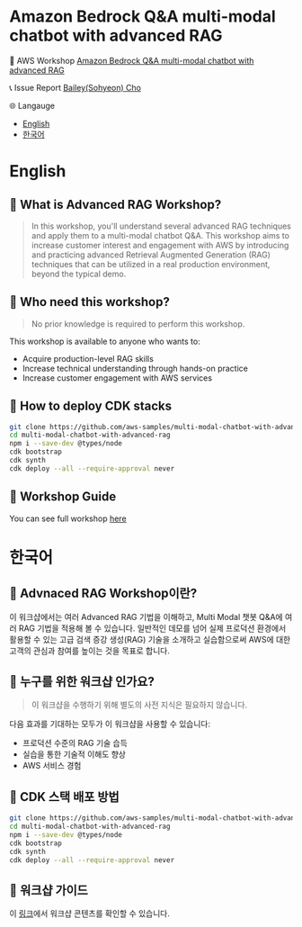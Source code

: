 # Amazon Bedrock Q&A multi-modal chatbot with advanced RAG

:link: AWS Workshop [Amazon Bedrock Q&A multi-modal chatbot with advanced RAG](https://catalog.us-east-1.prod.workshops.aws/workshops/a372f3ed-e99d-4c95-93b5-ee666375a387/en-US)

:telephone_receiver: Issue Report [Bailey(Sohyeon) Cho](https://www.linkedin.com/in/csbailey/)

:globe_with_meridians: Langauge
* [English](#English)
* [한국어](#한국어)

# English
## :mega: What is Advanced RAG Workshop?
> In this workshop, you'll understand several advanced RAG techniques and apply them to a multi-modal chatbot Q&A. This workshop aims to increase customer interest and engagement with AWS by introducing and practicing advanced Retrieval Augmented Generation (RAG) techniques that can be utilized in a real production environment, beyond the typical demo.

## :mega: Who need this workshop?
> No prior knowledge is required to perform this workshop.

This workshop is available to anyone who wants to:
* Acquire production-level RAG skills
* Increase technical understanding through hands-on practice
* Increase customer engagement with AWS services 

## :mega: How to deploy CDK stacks
```bash
git clone https://github.com/aws-samples/multi-modal-chatbot-with-advanced-rag.git
cd multi-modal-chatbot-with-advanced-rag
npm i --save-dev @types/node
cdk bootstrap
cdk synth
cdk deploy --all --require-approval never
```

## :mega: Workshop Guide
You can see full workshop [here](https://catalog.us-east-1.prod.workshops.aws/workshops/a372f3ed-e99d-4c95-93b5-ee666375a387/en-US)

# 한국어

## :mega: Advnaced RAG Workshop이란?
이 워크샵에서는 여러 Advanced RAG 기법을 이해하고, Multi Modal 챗봇 Q&A에 여러 RAG 기법을 적용해 볼 수 있습니다. 일반적인 데모를 넘어 실제 프로덕션 환경에서 활용할 수 있는 고급 검색 증강 생성(RAG) 기술을 소개하고 실습함으로써 AWS에 대한 고객의 관심과 참여를 높이는 것을 목표로 합니다.

## :mega: 누구를 위한 워크샵 인가요?
> 이 워크샵을 수행하기 위해 별도의 사전 지식은 필요하지 않습니다.

다음 효과를 기대하는 모두가 이 워크샵을 사용할 수 있습니다:
* 프로덕션 수준의 RAG 기술 습득
* 실습을 통한 기술적 이해도 향상
* AWS 서비스 경험

## :mega: CDK 스택 배포 방법
```bash
git clone https://github.com/aws-samples/multi-modal-chatbot-with-advanced-rag.git
cd multi-modal-chatbot-with-advanced-rag
npm i --save-dev @types/node
cdk bootstrap
cdk synth
cdk deploy --all --require-approval never
```

## :mega: 워크샵 가이드
이 [링크](https://catalog.us-east-1.prod.workshops.aws/workshops/a372f3ed-e99d-4c95-93b5-ee666375a387/ko-KR)에서 워크샵 콘텐츠를 확인할 수 있습니다.
